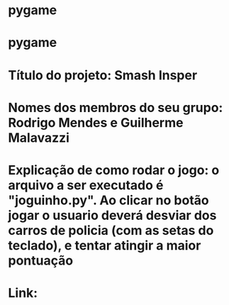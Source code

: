 # pygame
# pygame
# Título do projeto: Smash Insper
# Nomes dos membros do seu grupo: Rodrigo Mendes e Guilherme Malavazzi
# Explicação de como rodar o jogo: o arquivo a ser executado é "joguinho.py". Ao clicar no botão jogar o usuario deverá desviar dos carros de policia (com as setas do teclado), e tentar atingir a maior pontuação
# Link: 